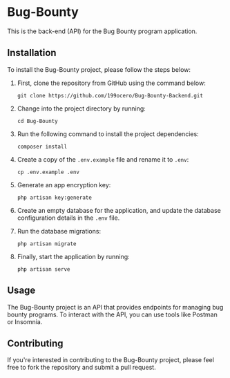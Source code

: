 # Bug-Bounty

This is the back-end (API) for the Bug Bounty program application.

## Installation

To install the Bug-Bounty project, please follow the steps below:

1. First, clone the repository from GitHub using the command below:

   ```
   git clone https://github.com/199ocero/Bug-Bounty-Backend.git

   ```

2. Change into the project directory by running:

   ```
   cd Bug-Bounty

   ```

3. Run the following command to install the project dependencies:

   ```
   composer install

   ```

4. Create a copy of the `.env.example` file and rename it to `.env`:

   ```
   cp .env.example .env

   ```

5. Generate an app encryption key:

   ```
   php artisan key:generate

   ```

6. Create an empty database for the application, and update the database configuration details in the `.env` file.
7. Run the database migrations:

   ```
   php artisan migrate

   ```

8. Finally, start the application by running:

   ```
   php artisan serve

   ```

## Usage

The Bug-Bounty project is an API that provides endpoints for managing bug bounty programs. To interact with the API, you can use tools like Postman or Insomnia.

## Contributing

If you're interested in contributing to the Bug-Bounty project, please feel free to fork the repository and submit a pull request.
